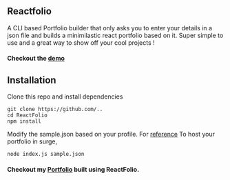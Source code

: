 ## Reactfolio

A CLI based Portfolio builder that only asks you to enter your details in a json file and builds a minimilastic react portfolio based on it. Super simple to use and a great way to show off your cool projects !

#### Checkout the [demo](https://youtu.be/O7GDJ7d8MF0)

## Installation

Clone this repo and install dependencies

```shell
git clone https://github.com/..
cd ReactFolio
npm install
```

Modify the sample.json based on your profile. For [reference]("https://github.com/AK5123/ReactFolio/blob/master/sample.json")
To host your portfolio in surge,

```shell
node index.js sample.json
```

#### Checkout my [Portfolio](https://kandavel.surge.sh) built using ReactFolio.
